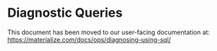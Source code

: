 # Diagnostic Queries

This document has been moved to our user-facing documentation at:
https://materialize.com/docs/ops/diagnosing-using-sql/
